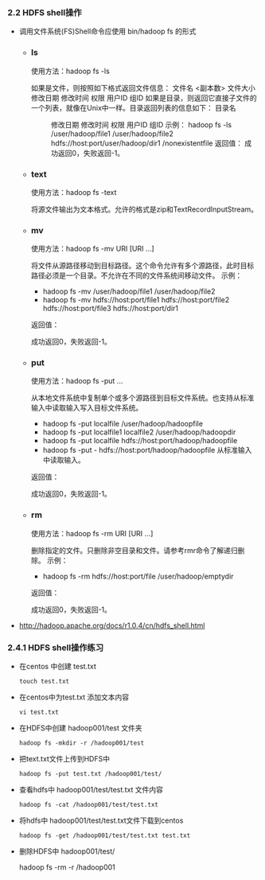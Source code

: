 ### 2.2 HDFS shell操作

- 调用文件系统(FS)Shell命令应使用 bin/hadoop fs <args>的形式

  - ### ls

    使用方法：hadoop fs -ls <args>

    如果是文件，则按照如下格式返回文件信息：
    文件名 <副本数> 文件大小 修改日期 修改时间 权限 用户ID 组ID 
    如果是目录，则返回它直接子文件的一个列表，就像在Unix中一样。目录返回列表的信息如下：
    目录名 <dir> 修改日期 修改时间 权限 用户ID 组ID 
    示例：
    hadoop fs -ls /user/hadoop/file1 /user/hadoop/file2 hdfs://host:port/user/hadoop/dir1 /nonexistentfile 
    返回值：
    成功返回0，失败返回-1。 

  - ### text

    使用方法：hadoop fs -text <src> 

    将源文件输出为文本格式。允许的格式是zip和TextRecordInputStream。

  - ### mv

    使用方法：hadoop fs -mv URI [URI …] <dest>

    将文件从源路径移动到目标路径。这个命令允许有多个源路径，此时目标路径必须是一个目录。不允许在不同的文件系统间移动文件。 
    示例：

    - hadoop fs -mv /user/hadoop/file1 /user/hadoop/file2
    - hadoop fs -mv hdfs://host:port/file1 hdfs://host:port/file2 hdfs://host:port/file3 hdfs://host:port/dir1

    返回值：

    成功返回0，失败返回-1。

  - ### put

    使用方法：hadoop fs -put <localsrc> ... <dst>

    从本地文件系统中复制单个或多个源路径到目标文件系统。也支持从标准输入中读取输入写入目标文件系统。

    - hadoop fs -put localfile /user/hadoop/hadoopfile
    - hadoop fs -put localfile1 localfile2 /user/hadoop/hadoopdir
    - hadoop fs -put localfile hdfs://host:port/hadoop/hadoopfile
    - hadoop fs -put - hdfs://host:port/hadoop/hadoopfile 
      从标准输入中读取输入。

    返回值：

    成功返回0，失败返回-1。

  - ### rm

    使用方法：hadoop fs -rm URI [URI …]

    删除指定的文件。只删除非空目录和文件。请参考rmr命令了解递归删除。
    示例：

    - hadoop fs -rm hdfs://host:port/file /user/hadoop/emptydir

    返回值：

    成功返回0，失败返回-1。

- http://hadoop.apache.org/docs/r1.0.4/cn/hdfs_shell.html

### 2.4.1 HDFS shell操作练习

- 在centos 中创建 test.txt  

  ```shell
  touch test.txt
  ```

- 在centos中为test.txt 添加文本内容

  ```shell
  vi test.txt
  ```

- 在HDFS中创建 hadoop001/test 文件夹

  ``` shell
  hadoop fs -mkdir -r /hadoop001/test
  ```

- 把text.txt文件上传到HDFS中

  ```shell
  hadoop fs -put test.txt /hadoop001/test/
  ```

- 查看hdfs中 hadoop001/test/test.txt 文件内容

  ```shell
  hadoop fs -cat /hadoop001/test/test.txt
  ```

- 将hdfs中 hadoop001/test/test.txt文件下载到centos

   ```shell
   hadoop fs -get /hadoop001/test/test.txt test.txt
   ```

- 删除HDFS中 hadoop001/test/

   hadoop fs -rm -r /hadoop001

